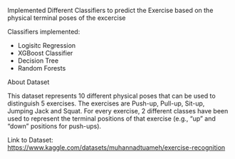 Implemented Different Classifiers to predict the Exercise based on the physical terminal poses of the excercise

Classifiers implemented:
- Logisitc Regression
- XGBoost Classifier
- Decision Tree
- Random Forests

About Dataset

This dataset represents 10 different physical poses that can be used to distinguish 5 exercises. The exercises are Push-up, Pull-up, Sit-up, Jumping Jack and Squat. For every exercise, 2 different classes have been used to represent the terminal positions of that exercise (e.g., “up” and “down” positions for push-ups).

Link to Dataset:
https://www.kaggle.com/datasets/muhannadtuameh/exercise-recognition
